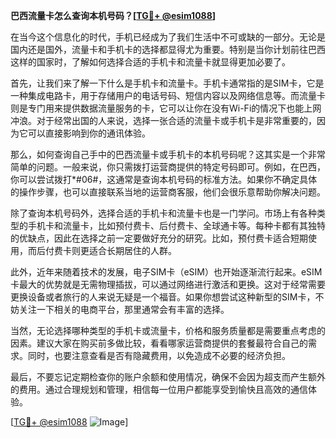**巴西流量卡怎么查询本机号码？[[TG💪+ @esim1088](https://t.me/s/esim1088)]**

在当今这个信息化的时代，手机已经成为了我们生活中不可或缺的一部分。无论是国内还是国外，流量卡和手机卡的选择都显得尤为重要。特别是当你计划前往巴西这样的国家时，了解如何选择合适的手机卡和流量卡就显得更加必要了。

首先，让我们来了解一下什么是手机卡和流量卡。手机卡通常指的是SIM卡，它是一种集成电路卡，用于存储用户的电话号码、短信内容以及网络信息等。而流量卡则是专门用来提供数据流量服务的卡，它可以让你在没有Wi-Fi的情况下也能上网冲浪。对于经常出国的人来说，选择一张合适的流量卡或手机卡是非常重要的，因为它可以直接影响到你的通讯体验。

那么，如何查询自己手中的巴西流量卡或手机卡的本机号码呢？这其实是一个非常简单的问题。一般来说，你只需拨打运营商提供的特定号码即可。例如，在巴西，你可以尝试拨打*#06#，这通常是查询本机号码的标准方法。如果你不确定具体的操作步骤，也可以直接联系当地的运营商客服，他们会很乐意帮助你解决问题。

除了查询本机号码外，选择合适的手机卡和流量卡也是一门学问。市场上有各种类型的手机卡和流量卡，比如预付费卡、后付费卡、全球通卡等。每种卡都有其独特的优缺点，因此在选择之前一定要做好充分的研究。比如，预付费卡适合短期使用，而后付费卡则更适合长期居住的人群。

此外，近年来随着技术的发展，电子SIM卡（eSIM）也开始逐渐流行起来。eSIM卡最大的优势就是无需物理插拔，可以通过网络进行激活和更换。这对于经常需要更换设备或者旅行的人来说无疑是一个福音。如果你想尝试这种新型的SIM卡，不妨关注一下相关的电商平台，那里通常会有丰富的选择。

当然，无论选择哪种类型的手机卡或流量卡，价格和服务质量都是需要重点考虑的因素。建议大家在购买前多做比较，看看哪家运营商提供的套餐最符合自己的需求。同时，也要注意查看是否有隐藏费用，以免造成不必要的经济负担。

最后，不要忘记定期检查你的账户余额和使用情况，确保不会因为超支而产生额外的费用。通过合理规划和管理，相信每一位用户都能享受到愉快且高效的通信体验。

[[TG💪+ @esim1088](https://t.me/s/esim1088) ![Image](https://i.postimg.cc/4NQfJmqS/Snipaste-2025-05-13-00-14-12.png)]
